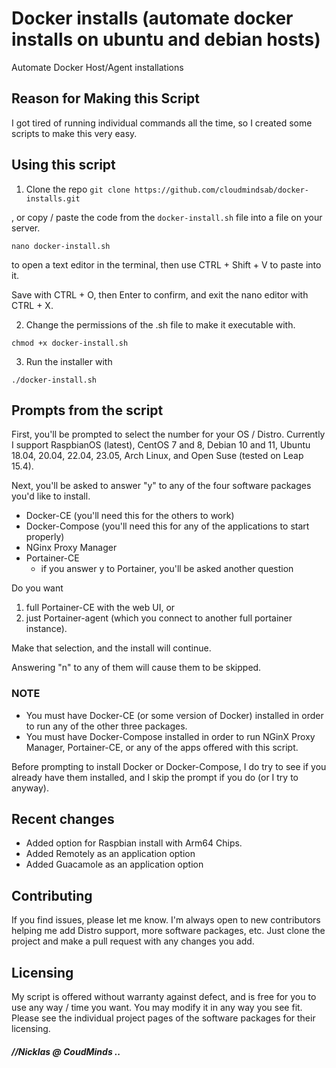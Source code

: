 # Docker installs (automate docker installs on ubuntu and debian hosts)

Automate Docker Host/Agent installations

## Reason for Making this Script

I got tired of running individual commands all the time, so I created some scripts to make this very easy. 

## Using this script

1. Clone the repo
`git clone https://github.com/cloudmindsab/docker-installs.git`

, or copy / paste the code from the `docker-install.sh` file into a file on your server.  

`nano docker-install.sh`

to open a text editor in the terminal, then use CTRL + Shift + V to paste into it.

Save with CTRL + O, then Enter to confirm, and exit the nano editor with CTRL + X.

2. Change the permissions of the .sh file to make it executable with.

`chmod +x docker-install.sh`

3. Run the installer with

`./docker-install.sh`

## Prompts from the script

First, you'll be prompted to select the number for your OS / Distro.  Currently I support RaspbianOS (latest), CentOS 7 and 8, Debian 10 and 11, Ubuntu 18.04, 20.04, 22.04, 23.05, Arch Linux, and Open Suse (tested on Leap 15.4). 

Next, you'll be asked to answer "y" to any of the four software packages you'd like to install. 

- Docker-CE (you'll need this for the others to work)
- Docker-Compose (you'll need this for any of the applications to start properly)
- NGinx Proxy Manager
- Portainer-CE
  - if you answer y to Portainer, you'll be asked another question

Do you want

  1. full Portainer-CE with the web UI, or
  2. just Portainer-agent (which you connect to another full portainer instance).  

Make that selection, and the install will continue.

Answering "n" to any of them will cause them to be skipped.

### NOTE

- You must have Docker-CE (or some version of Docker) installed in order to run any of the other three packages.
- You must have Docker-Compose installed in order to run NGinX Proxy Manager, Portainer-CE, or any of the apps offered with this script.

Before prompting to install Docker or Docker-Compose, I do try to see if you already have them installed, and I skip the prompt if you do (or I try to anyway).

## Recent changes

- Added option for Raspbian install with Arm64 Chips.
- Added Remotely as an application option
- Added Guacamole as an application option

## Contributing

If you find issues, please let me know. I'm always open to new contributors helping me add Distro support, more software packages, etc.  Just clone the project and make a pull request with any changes you add. 

## Licensing

My script is offered without warranty against defect, and is free for you to use any way / time you want.  You may modify it in any way you see fit.  Please see the individual project pages of the software packages for their licensing.

##### //Nicklas @ CoudMinds ..
